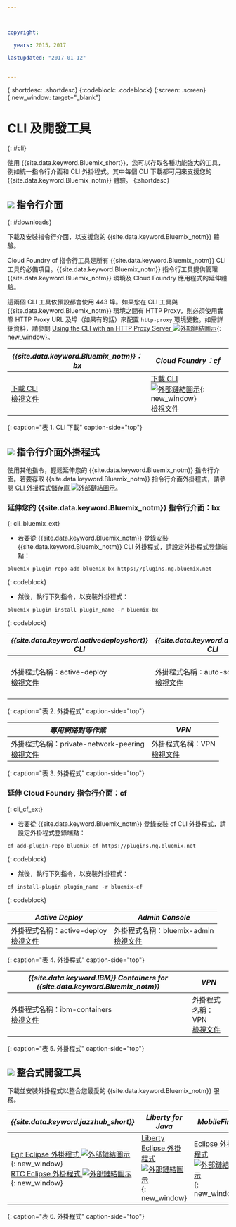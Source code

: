 ```yaml
---



copyright:

  years: 2015，2017

lastupdated: "2017-01-12"


---
```


{:shortdesc: .shortdesc}
{:codeblock: .codeblock}
{:screen: .screen}
{:new_window: target="_blank"}

# CLI 及開發工具
{: #cli}

使用 {{site.data.keyword.Bluemix_short}}，您可以存取各種功能強大的工具，例如統一指令行介面和 CLI 外掛程式。其中每個 CLI 下載都可用來支援您的 {{site.data.keyword.Bluemix_notm}} 體驗。
{:shortdesc}

## ![](./images/CLI.svg) 指令行介面
{: #downloads}

下載及安裝指令行介面，以支援您的 {{site.data.keyword.Bluemix_notm}} 體驗。

Cloud Foundry cf 指令行工具是所有 {{site.data.keyword.Bluemix_notm}} CLI 工具的必備項目。{{site.data.keyword.Bluemix_notm}} 指令行工具提供管理 {{site.data.keyword.Bluemix_notm}} 環境及 Cloud Foundry 應用程式的延伸體驗。

這兩個 CLI 工具依預設都會使用 443 埠。如果您在 CLI 工具與 {{site.data.keyword.Bluemix_notm}} 環境之間有 HTTP Proxy，則必須使用實際 HTTP Proxy URL 及埠（如果有的話）來配置 `http-proxy` 環境變數。如需詳細資料，請參閱 [Using the CLI with an HTTP Proxy Server ![外部鏈結圖示](../icons/launch-glyph.svg)](http://docs.cloudfoundry.org/cf-cli/http-proxy.html){: new_window}。


| *{{site.data.keyword.Bluemix_notm}}：bx* | *Cloud Foundry：cf* |
|---------------------|---------------|
| [下載 CLI](http://clis.ng.bluemix.net/)  <br> [檢視文件](/docs/cli/reference/bluemix_cli/index.html)|  [下載 CLI ![外部鏈結圖示](../icons/launch-glyph.svg)](https://github.com/cloudfoundry/cli/releases){: new_window}  <br> [檢視文件](/docs/cli/reference/cfcommands/index.html) |
{: caption="表 1. CLI 下載" caption-side="top"}


## ![](./images/CLI_Plugin.svg) 指令行介面外掛程式

使用其他指令，輕鬆延伸您的 {{site.data.keyword.Bluemix_notm}} 指令行介面。若要存取 {{site.data.keyword.Bluemix_notm}} 指令行介面外掛程式，請參閱 [CLI 外掛程式儲存庫 ![外部鏈結圖示](../icons/launch-glyph.svg)](https://plugins.ng.bluemix.net/)。

### 延伸您的 {{site.data.keyword.Bluemix_notm}} 指令行介面：bx
{: cli_bluemix_ext}

* 若要從 {{site.data.keyword.Bluemix_notm}} 登錄安裝 {{site.data.keyword.Bluemix_notm}} CLI 外掛程式，請設定外掛程式登錄端點：


```
bluemix plugin repo-add bluemix-bx https://plugins.ng.bluemix.net
```
{: codeblock}

* 然後，執行下列指令，以安裝外掛程式：

```
bluemix plugin install plugin_name -r bluemix-bx
```
{: codeblock}


| *{{site.data.keyword.activedeployshort}} CLI* | *{{site.data.keyword.autoscaling}} CLI* | *IBM Containers*  |
|-----|-----|-----|
| 外掛程式名稱：active-deploy<br> [檢視文件](/docs/services/ActiveDeploy/cli.html#cli) | 外掛程式名稱：auto-scaling <br> [檢視文件](/docs/cli/plugins/auto-scaling/index.html) |  外掛程式名稱：IBM-Containers  <br> [檢視文件](/docs/cli/plugins/containers/index.html) |
{: caption="表 2. 外掛程式" caption-side="top"}

|  *專用網路對等作業* | *VPN*  |
|-----|-----|
| 外掛程式名稱：private-network-peering  <br> [檢視文件](/docs/cli/plugins/pnp/index.html) |外掛程式名稱：VPN <br> [檢視文件](/docs/cli/plugins/bx_vpn/index.html) |
{: caption="表 3. 外掛程式" caption-side="top"}


### 延伸 Cloud Foundry 指令行介面：cf
{: cli_cf_ext}

* 若要從 {{site.data.keyword.Bluemix_notm}} 登錄安裝 cf CLI 外掛程式，請設定外掛程式登錄端點：


```
cf add-plugin-repo bluemix-cf https://plugins.ng.bluemix.net
```
{: codeblock}

* 然後，執行下列指令，以安裝外掛程式：

```
cf install-plugin plugin_name -r bluemix-cf
```
{: codeblock}


| *Active Deploy* | *Admin Console* |
|-----------------|-----------------|
| 外掛程式名稱：active-deploy<br>  [檢視文件](/docs/services/ActiveDeploy/cli.html#cli) |  外掛程式名稱：bluemix-admin<br> [檢視文件](/docs/cli/plugins/bluemix_admin/index.html) |
{: caption="表 4. 外掛程式" caption-side="top"}


| *{{site.data.keyword.IBM}} Containers for {{site.data.keyword.Bluemix_notm}}* | *VPN* |
|-----------------|-----------------|
| 外掛程式名稱：ibm-containers<br> [檢視文件](https://www.{DomainName}/docs/containers/container_cli_cfic.html#container_cli_cfic) | 外掛程式名稱：VPN <br> [檢視文件](/docs/cli/plugins/vpn/index.html) |
{: caption="表 5. 外掛程式" caption-side="top"}


## ![](./images/Integrated_Dev_Tools.svg) 整合式開發工具

下載並安裝外掛程式以整合您最愛的 {{site.data.keyword.Bluemix_notm}} 服務。

| *{{site.data.keyword.jazzhub_short}}* | *Liberty for Java* | *MobileFirst* | *{{site.data.keyword.rules_short}}* | *Eclipse Tools for Bluemix* |
|-------------|----------|----------|----------|----------|
| [Egit Eclipse 外掛程式 ![外部鏈結圖示](../icons/launch-glyph.svg)](https://hub.jazz.net/docs/reference/gitclient/#eclipse_using_egit){: new_window} <br> [RTC Eclipse 外掛程式 ![外部鏈結圖示](../icons/launch-glyph.svg)](https://hub.jazz.net/docs/reference/gitclient/#eclipse_using_rtc){: new_window} | [Liberty Eclipse 外掛程式 ![外部鏈結圖示](../icons/launch-glyph.svg)](https://developer.ibm.com/wasdev/downloads/liberty-profile-using-eclipse/){: new_window} | [Eclipse 外掛程式 ![外部鏈結圖示](../icons/launch-glyph.svg)](https://marketplace.eclipse.org/content/ibm-mobilefirst-platform-studio){: new_window} | [Rules Designer Eclipse 外掛程式 ![外部鏈結圖示](../icons/launch-glyph.svg)](/docs/services/rules/index.html#rulov002) | [Bluemix Eclipse 外掛程式 ![外部鏈結圖示](../icons/launch-glyph.svg)](https://console.ng.bluemix.net/docs/manageapps/eclipsetools/eclipsetools.html){: new_window} |
{: caption="表 6. 外掛程式" caption-side="top"}
